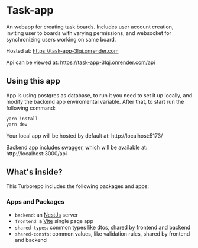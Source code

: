 # Task-app

An webapp for creating task boards. Includes user account creation, inviting user to boards with varying permissions, and websocket for synchronizing users working on same board.

Hosted at:
https://task-app-3lqj.onrender.com

Api can be viewed at:
https://task-app-3lqj.onrender.com/api

## Using this app

App is using postgres as database, to run it you need to set it up locally, and modify the backend app enviromental variable. After that, to start run the following command:

```sh
yarn install
yarn dev
```

Your local app will be hosted by default at:
http://localhost:5173/

Backend app includes swagger, which will be available at:
http://localhost:3000/api

## What's inside?

This Turborepo includes the following packages and apps:

### Apps and Packages

- `backend`: an [NestJs](https://nestjs.com/) server
- `frontend`: a [Vite](https://vitejs.dev/) single page app
- `shared-types`: common types like dtos, shared by frontend and backend
- `shared-consts`: common values, like validation rules, shared by frontend and backend
